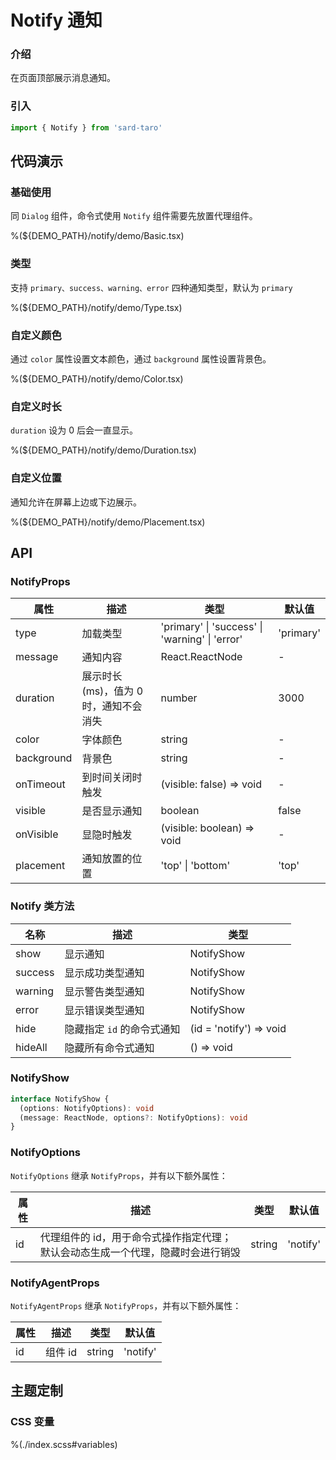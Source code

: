 # Notify 通知

### 介绍

在页面顶部展示消息通知。

### 引入

```ts
import { Notify } from 'sard-taro'
```

## 代码演示

### 基础使用

同 `Dialog` 组件，命令式使用 `Notify` 组件需要先放置代理组件。

%(${DEMO_PATH}/notify/demo/Basic.tsx)

### 类型

支持 `primary、success、warning、error` 四种通知类型，默认为 `primary`

%(${DEMO_PATH}/notify/demo/Type.tsx)

### 自定义颜色

通过 `color` 属性设置文本颜色，通过 `background` 属性设置背景色。

%(${DEMO_PATH}/notify/demo/Color.tsx)

### 自定义时长

`duration` 设为 0 后会一直显示。

%(${DEMO_PATH}/notify/demo/Duration.tsx)

### 自定义位置

通知允许在屏幕上边或下边展示。

%(${DEMO_PATH}/notify/demo/Placement.tsx)

## API

### NotifyProps

| 属性       | 描述                                  | 类型                                           | 默认值    |
| ---------- | ------------------------------------- | ---------------------------------------------- | --------- |
| type       | 加载类型                              | 'primary' \| 'success' \| 'warning' \| 'error' | 'primary' |
| message    | 通知内容                              | React.ReactNode                                | -         |
| duration   | 展示时长(ms)，值为 0 时，通知不会消失 | number                                         | 3000      |
| color      | 字体颜色                              | string                                         | -         |
| background | 背景色                                | string                                         | -         |
| onTimeout  | 到时间关闭时触发                      | (visible: false) => void                       | -         |
| visible    | 是否显示通知                          | boolean                                        | false     |
| onVisible  | 显隐时触发                            | (visible: boolean) => void                     | -         |
| placement  | 通知放置的位置                        | 'top' \| 'bottom'                              | 'top'     |

### Notify 类方法

| 名称    | 描述                       | 类型                    |
| ------- | -------------------------- | ----------------------- |
| show    | 显示通知                   | NotifyShow              |
| success | 显示成功类型通知           | NotifyShow              |
| warning | 显示警告类型通知           | NotifyShow              |
| error   | 显示错误类型通知           | NotifyShow              |
| hide    | 隐藏指定 `id` 的命令式通知 | (id = 'notify') => void |
| hideAll | 隐藏所有命令式通知         | () => void              |

### NotifyShow

```ts
interface NotifyShow {
  (options: NotifyOptions): void
  (message: ReactNode, options?: NotifyOptions): void
}
```

### NotifyOptions

`NotifyOptions` 继承 `NotifyProps`，并有以下额外属性：

| 属性 | 描述                                                                            | 类型   | 默认值   |
| ---- | ------------------------------------------------------------------------------- | ------ | -------- |
| id   | 代理组件的 id，用于命令式操作指定代理；默认会动态生成一个代理，隐藏时会进行销毁 | string | 'notify' |

### NotifyAgentProps

`NotifyAgentProps` 继承 `NotifyProps`，并有以下额外属性：

| 属性 | 描述    | 类型   | 默认值   |
| ---- | ------- | ------ | -------- |
| id   | 组件 id | string | 'notify' |

## 主题定制

### CSS 变量

%(./index.scss#variables)
